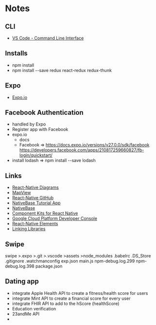 # Notes
## CLI
* [VS Code - Command Line Interface](https://code.visualstudio.com/docs/editor/command-line)

## Installs
* npm install
* npm install --save redux react-redux redux-thunk

## Expo 
* [Expo.io](https://expo.io)
## Facebook Authentication

- handled by Expo
- Register app with Facebook
- expo.io
    - docs
    - Facebook => https://docs.expo.io/versions/v27.0.0/sdk/facebook
    https://developers.facebook.com/apps/210817259660827/fb-login/quickstart/
- install lodash => npm install --save lodash 

    

## Links
* [React-Native Diagrams](https://docs.google.com/document/d/13yLa_woGqo12fEHdpkpy7zEgwTaBHzEZRNrfhGkI2is/edit)
* [MapView](https://docs.expo.io/versions/v27.0.0/sdk/map-view)
* [React-Native GitHub](https://github.com/facebook/react-native)
* [NativeBase Tutorial App](https://startreact.com/themes/nativebase-tutorial-app/?utm_source=nativebase&utm_medium=showcase+section&utm_campaign=nativebase)
* [NativeBase](https://nativebase.io/)
* [Component Kits for React Native](https://medium.com/@ste.grider/component-kits-for-react-native-84eff4b321b9)
* [Google Cloud Platform Developer Console](https://console.cloud.google.com/functions/list?project=api-project-71293787440&folder&organizationId)
* [React-Native Elements](https://react-native-training.github.io/react-native-elements/docs/getting_started.html)
* [Linking Libraries](https://facebook.github.io/react-native/docs/linking-libraries-ios.html#manual-linking)

## Swipe
swipe
    >.expo
    >.git
    >.vscode
    >assets
    >node_modules
    .babelrc
    .DS_Store
    .gitignore
    .watchmanconfig
    exp.json
    main.js
    npm-debug.log.299
    npm-debug.log.398
    package.json 


## Dating app
- integrate Apple Health API to create a fitness/health score for users
- integrate Mint API to create a financial score for every user
- integrate FHIR API to add to the hScore (healthScore)
- Education verification
- 23andMe API
- 
